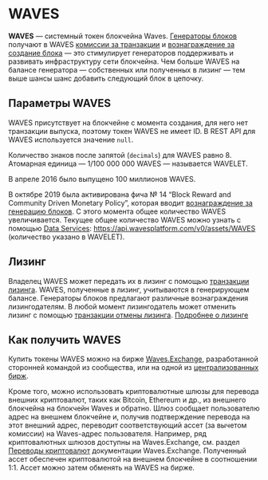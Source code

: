# WAVES

**WAVES** — системный токен блокчейна Waves. [Генераторы блоков](/ru/blockchain/node/mining-node) получают в WAVES [комиссии за транзакции](/ru/blockchain/transaction/transaction-fee) и [вознаграждение за создание блока](/ru/blockchain/mining/mining-reward) — это стимулирует генераторов поддерживать и развивать инфраструктуру сети блокчейна. Чем больше WAVES на балансе генератора — собственных или полученных в лизинг — тем выше шансы шанс добавить следующий блок в цепочку.

## Параметры WAVES

WAVES присутствует на блокчейне с момента создания, для него нет транзакции выпуска, поэтому токен WAVES не имеет ID. В REST API для WAVES используется значение `null`.

Количество знаков после запятой (`decimals`) для WAVES равно 8. Атомарная единица — 1/100 000 000 WAVES — называется WAVELET.

В апреле 2016 было выпущено 100 миллионов WAVES.

В октябре 2019 была активирована фича № 14 “Block Reward and Community Driven Monetary Policy”, которая вводит [вознаграждение за генерацию блоков](/ru/blockchain/mining/mining-reward). С этого момента общее количество WAVES увеличивается. Текущее общее количество WAVES можно узнать с помощью [Data Services](/ru/building-apps/waves-api-and-sdk/waves-data-service-api): <https://api.wavesplatform.com/v0/assets/WAVES> (количество указано в WAVELET).

## Лизинг

Владелец WAVES может передать их в лизинг с помощью [транзакции лизинга](/ru/blockchain/transaction-type/lease-transaction). WAVES, полученные в лизинг, учитываются в генерирующем балансе. Генераторы блоков предлагают различные вознаграждения лизингодателям. В любой момент лизингодатель может отменить лизинг c помощью [транзакции отмены лизинга](/ru/blockchain/transaction-type/lease-transaction). [Подробнее о лизинге](/ru/blockchain/leasing)

## Как получить WAVES

Купить токены WAVES можно на бирже [Waves.Exchange](https://waves.exchange/), разработанной сторонней командой из сообщества, или на одной из [централизованных бирж](https://coinmarketcap.com/currencies/waves/markets/).

Кроме того, можно использовать криптовалютные шлюзы для перевода внешних криптовалют, таких как Bitcoin, Ethereum и др., из внешнего блокчейна на блокчейн Waves и обратно. Шлюз сообщает пользователю адрес на внешнем блокчейне и, получив подтверждение перевода на этот внешний адрес, переводит соответствующий ассет (за вычетом комиссии) на Waves-адрес пользователя. Например, ряд криптовалютных шлюзов доступны на Waves.Exchange, см. раздел [Переводы криптовалют](https://docs.waves.exchange/ru/waves-exchange/waves-exchange-online-desktop/online-desktop-trs-gtw/online-desktop-trs-asset) документации Waves.Exchange. Полученный ассет обеспечен криптовалютой на внешнем блокчейне в соотношении 1:1. Ассет можно затем обменять на WAVES на бирже.
